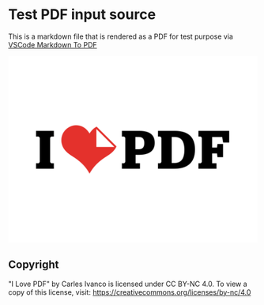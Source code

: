# Test PDF input source

This is a markdown file that is rendered as a PDF for test purpose via [VSCode Markdown To PDF](https://github.com/yzane/vscode-markdown-pdf/)

![logo](../img/i_love_pdf.png)

## Copyright

"I Love PDF" by Carles Ivanco is licensed under CC BY-NC 4.0. To view a copy of this license, visit: https://creativecommons.org/licenses/by-nc/4.0